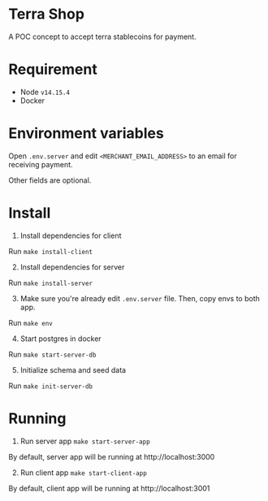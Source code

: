 # Terra Shop

A POC concept to accept terra stablecoins for payment.

# Requirement

- Node `v14.15.4`
- Docker

# Environment variables

Open `.env.server` and edit `<MERCHANT_EMAIL_ADDRESS>` to an email for receiving payment.

Other fields are optional.

# Install

1. Install dependencies for client

Run `make install-client`

2. Install dependencies for server

Run `make install-server`

3. Make sure you're already edit `.env.server` file. Then, copy envs to both app.

Run `make env`

4. Start postgres in docker

Run `make start-server-db`

5. Initialize schema and seed data

Run `make init-server-db`

# Running

1. Run server app `make start-server-app`

By default, server app will be running at http://localhost:3000

2. Run client app `make start-client-app`

By default, client app will be running at http://localhost:3001
